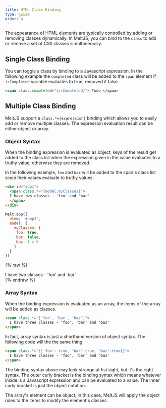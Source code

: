 ```yaml
---
title: HTML Class Binding
type: guide
order: 4
---
```


The appearance of HTML elements are typically controlled by adding or removing classes dynamically. In MeltJS, you can bind to the `class` to add or remove a set of CSS classes simultaneously.
## Single Class Binding

You can toggle a class by binding to a Javascript expression. In the following example the `completed` class will be added to the `span` element if `isCompleted` variable evaluates to true, removed if false.
```html
<span class.completed="{isCompleted}"> Todo </span>
```

## Multiple Class Binding
MeltJS support a `class.*={expression}` binding which allows you to easily add or remove multiple classes. The expression evaluation result can be either object or array.
### Object Syntax
When the binding expression is evaluated as object, keys of the result get added to the class list when the expression given in the value evaluates to a truthy value, otherwise they are removed.

In the following example, `foo` and `bar` will be added to the span's class list since their values evaluate to truthy values.
```html
<div id="app1">
  <span class.*="{model.myClasses}">
  I have two classes - 'foo' and 'bar'
  </span>
</div>
```
```javascript
Melt.app({
  elem: '#app1',
  model: {
    myClasses: {
     foo: true,
     bar: false,
     baz: 1 > 0
    }
  }
})
```
{% raw %}
<div id="app1" class="demo">
   <span class.*="{model.myClasses}">I have two classes - 'foo' and 'bar' </span>
</div>
<script>
Melt.app({
  elem: '#app1',
  model: {
    myClasses: {
     foo: true,
     bar: false,
     baz: 1 > 0
    }
  }
})
</script>
{% endraw %}

### Array Syntax
When the binding expression is evaluated as an array, the items of the array will be added as classes.
```html
<span class.*="['foo', 'bar', 'baz']">
  I have three classes - 'foo', 'bar' and 'baz'
</span>
```

In fact, array syntax is just a shorthand version of object syntax. The following code will the the same thing:

```html
<span class.*="{{'foo': true, 'bar':true, 'baz':true}}">
  I have three classes - 'foo', 'bar' and 'baz'
</span>
```

<p class="tip">
The binding syntax above may look strange at fist sight, but it's the right syntax. The outer curly bracket is the binding syntax which means whatever inside is a Javascript expression and can be evaluated to a value. The inner curly bracket is just the object notation.
</p>

The array's element can be object, in this case, MeltJS will apply the object rules to the items to modify the element's classes.